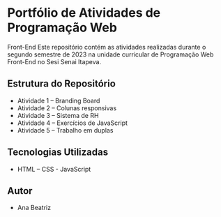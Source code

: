 # Portfólio de Atividades de Programação Web
Front-End
Este repositório contém as atividades
realizadas durante o segundo semestre de
2023 na unidade curricular de Programação
Web Front-End no Sesi Senai Itapeva.
## Estrutura do Repositório
- Atividade 1 – Branding Board
- Atividade 2 – Colunas responsivas
- Atividade 3 – Sistema de RH
- Atividade 4 – Exercícios de JavaScript
- Atividade 5 – Trabalho em duplas
## Tecnologias Utilizadas
- HTML – CSS - JavaScript
## Autor
- Ana Beatriz